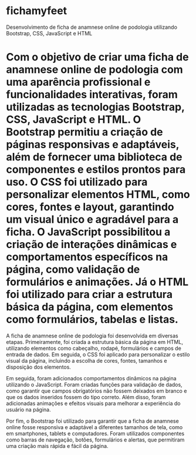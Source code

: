 # fichamyfeet
 Desenvolvimento de ficha de anamnese online de podologia utilizando Bootstrap, CSS, JavaScript e HTML


# Com o objetivo de criar uma ficha de anamnese online de podologia com uma aparência profissional e funcionalidades interativas, foram utilizadas as tecnologias Bootstrap, CSS, JavaScript e HTML. O Bootstrap permitiu a criação de páginas responsivas e adaptáveis, além de fornecer uma biblioteca de componentes e estilos prontos para uso. O CSS foi utilizado para personalizar elementos HTML, como cores, fontes e layout, garantindo um visual único e agradável para a ficha. O JavaScript possibilitou a criação de interações dinâmicas e comportamentos específicos na página, como validação de formulários e animações. Já o HTML foi utilizado para criar a estrutura básica da página, com elementos como formulários, tabelas e listas.

A ficha de anamnese online de podologia foi desenvolvida em diversas etapas. Primeiramente, foi criada a estrutura básica da página em HTML, utilizando elementos como cabeçalho, rodapé, formulários e campos de entrada de dados. Em seguida, o CSS foi aplicado para personalizar o estilo visual da página, incluindo a escolha de cores, fontes, tamanhos e disposição dos elementos.

Em seguida, foram adicionados comportamentos dinâmicos na página utilizando o JavaScript. Foram criadas funções para validação de dados, como garantir que campos obrigatórios não fossem deixados em branco e que os dados inseridos fossem do tipo correto. Além disso, foram adicionadas animações e efeitos visuais para melhorar a experiência do usuário na página.

Por fim, o Bootstrap foi utilizado para garantir que a ficha de anamnese online fosse responsiva e adaptável a diferentes tamanhos de tela, como em smartphones, tablets e computadores. Foram utilizados componentes como barras de navegação, botões, formulários e alertas, que permitiram uma criação mais rápida e fácil da página.
